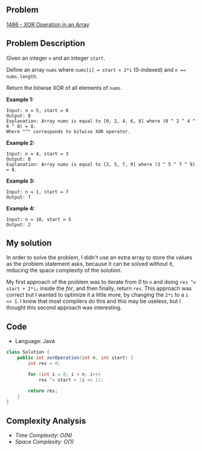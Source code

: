 
## Problem

[1486 - XOR Operation in an Array](https://leetcode.com/problems/xor-operation-in-an-array/)

## Problem Description

Given an integer `n` and an integer `start`.

Define an array `nums` where `nums[i] = start + 2*i` (0-indexed) and `n == nums.length`.

Return the bitwise XOR of all elements of `nums`.


__Example 1:__
```
Input: n = 5, start = 0
Output: 8
Explanation: Array nums is equal to [0, 2, 4, 6, 8] where (0 ^ 2 ^ 4 ^ 6 ^ 8) = 8.
Where "^" corresponds to bitwise XOR operator.
```

__Example 2:__
```
Input: n = 4, start = 3
Output: 8
Explanation: Array nums is equal to [3, 5, 7, 9] where (3 ^ 5 ^ 7 ^ 9) = 8.
```

__Example 3:__
```
Input: n = 1, start = 7
Output: 7
```

__Example 4:__
```
Input: n = 10, start = 5
Output: 2
```

## My solution

In order to solve the problem, I didn't use an extra array to store the values as the problem statement asks, because it can be solved without it, reducing the space complexity of the solution.

My first approach of the problem was to iterate from _0_ to `n` and doing `res ^= start + 2*i;` inside the _for_, and then finally, return `res`. This approach was correct but I wanted to optimize it a little more, by changing the `2*i` to a `i << 1`. I know that most compilers do this and this may be useless, but I thought this second approach was interesting.

## Code

- Language: Java

```java
class Solution {
    public int xorOperation(int n, int start) {
        int res = 0;

        for (int i = 0; i < n; i++)
            res ^= start + (i << 1);

        return res;
    }
}
```

## Complexity Analysis

- _Time Complexity: O(N)_
- _Space Complexity: O(1)_
